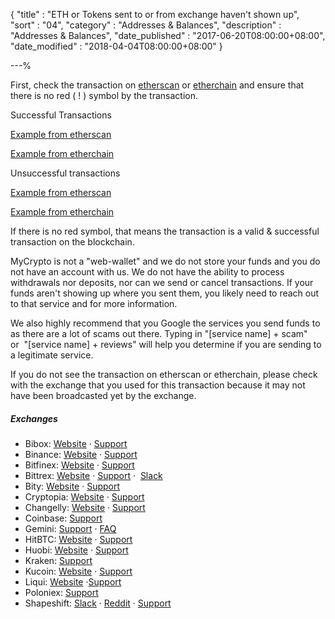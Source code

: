 {
"title"       : "ETH or Tokens sent to or from exchange haven't shown up",
"sort"        : "04",
"category"    : "Addresses & Balances",
"description" : "Addresses & Balances",
"date_published" : "2017-06-20T08:00:00+08:00",
"date_modified"  : "2018-04-04T08:00:00+08:00"
}

---%


First, check the transaction on [etherscan](https://etherscan.io/) or [etherchain](https://www.etherchain.org/) and ensure that there is no red ( ! ) symbol by the transaction.

Successful Transactions

[Example from etherscan](https://etherscan.io/tx/0xcde5a30a1a1514919e9c357d4e89211701aa22a741936ad9516c2987d8b097c9)

[Example from etherchain](https://www.etherchain.org/tx/ffe8f6aee3c027c17a156ba46dae34c22fc13382efdc382a59f8d5938c88c66d)

Unsuccessful transactions

[Example from etherscan](https://etherscan.io/tx/0xf9c8514fad47eb54a414930563aabfeceb465c9f308f5f294a37edd0d669243c)

[Example from etherchain](https://www.etherchain.org/tx/f9c8514fad47eb54a414930563aabfeceb465c9f308f5f294a37edd0d669243c)

If there is no red symbol, that means the transaction is a valid & successful transaction on the blockchain.

MyCrypto is not a "web-wallet" and we do not store your funds and you do not have an account with us. We do not have the ability to process withdrawals nor deposits, nor can we send or cancel transactions. If your funds aren't showing up where you sent them, you likely need to reach out to that service and for more information.

We also highly recommend that you Google the services you send funds to as there are a lot of scams out there. Typing in "[service name] + scam" or  "[service name] + reviews" will help you determine if you are sending to a legitimate service.

If you do not see the transaction on etherscan or etherchain, please check with the exchange that you used for this transaction because it may not have been broadcasted yet by the exchange.

##### Exchanges

*  Bibox:                     [Website](https://www.bibox.com/) · [Support](https://bibox.zendesk.com/hc/en-us/categories/115000398333-Support)
*  Binance:                   [Website](https://www.binance.com/) · [Support](https://support.binance.com/hc/en-us)
*  Bitfinex:                  [Website](https://www.bitfinex.com/) · [Support](https://www.bitfinex.com/support)
*  Bittrex:                   [Website](https://bittrex.com/Home/Markets) · [Support](https://bittrex.com/Home/Contact) ·  [Slack](http://slack.bittrex.com/)
*  Bity:                      [Website](https://bity.com/af/jshkb37v) · [Support](mailto:support@bity.com)
*  Cryptopia:                 [Website](https://www.cryptopia.co.nz/) · [Support](https://www.cryptopia.co.nz/Support)
*  Changelly:                 [Website](https://changelly.com/about) · [Support](mailto:support@changelly.com)
*  Coinbase:                  [Support](https://support.coinbase.com/)
*  Gemini:                    [Support](https://gemini24.zendesk.com/hc/en-us/requests/new) · [FAQ](https://gemini24.zendesk.com/hc/en-us)
*  HitBTC:                    [Website](https://hitbtc.com/) · [Support](https://support.hitbtc.com/hc/en-us)
*  Huobi:                     [Website](https://www.huobi.pro/) · [Support](mailto:support@huobi.pro)
*  Kraken:                    [Support](https://support.kraken.com/hc/en-us)
*  Kucoin:                    [Website](https://www.kucoin.com/#/) · [Support](http://kucoin.udesk.cn/im_client/?web_plugin_id=36121&language=en-us)
*  Liqui:                     [Website](https://liqui.io/) ·[Support](https://liqui.freshdesk.com/support/home)
*  Poloniex:                  [Support](https://poloniex.com/support/)
*  Shapeshift:                [Slack](https://shapeshiftcommunity.herokuapp.com/) · [Reddit](https://www.reddit.com/r/shapeshiftio) · [Support](https://shapeshift.zendesk.com/hc/en-us/requests/new)
